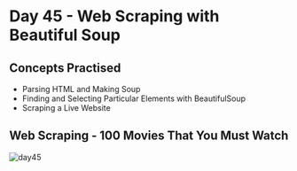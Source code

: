 # Day 45 - Web Scraping with Beautiful Soup
## Concepts Practised
- Parsing HTML and Making Soup
- Finding and Selecting Particular Elements with BeautifulSoup
- Scraping a Live Website
## Web Scraping - 100 Movies That You Must Watch
![day45](https://user-images.githubusercontent.com/98851253/158044305-f2f0f3ed-83fc-4b5c-bd91-c4e6f1dd7682.gif)